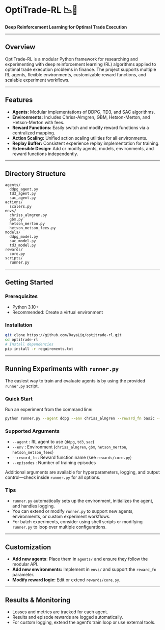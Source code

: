 # OptiTrade-RL 📉🤖

**Deep Reinforcement Learning for Optimal Trade Execution**

---

## Overview

OptiTrade-RL is a modular Python framework for researching and experimenting with deep reinforcement learning (RL) algorithms applied to optimal trade execution problems in finance. The project supports multiple RL agents, flexible environments, customizable reward functions, and scalable experiment workflows.

---

## Features

- **Agents:** Modular implementations of DDPG, TD3, and SAC algorithms.
- **Environments:** Includes Chriss-Almgren, GBM, Hetson-Merton, and Hetson-Merton with fees.
- **Reward Functions:** Easily switch and modify reward functions via a centralized mapping.
- **Action Scaling:** Unified action scaling utilities for all environments.
- **Replay Buffer:** Consistent experience replay implementation for training.
- **Extensible Design:** Add or modify agents, models, environments, and reward functions independently.

---

## Directory Structure

```
agents/
  ddpg_agent.py
  td3_agent.py
  sac_agent.py
actions/
  scalers.py
envs/
  chriss_almgren.py
  gbm.py
  hetson_merton.py
  hetson_metson_fees.py
models/
  ddpg_model.py
  sac_model.py
  td3_model.py
rewards/
  core.py
scripts/
  runner.py
```

---

## Getting Started

### Prerequisites

- Python 3.10+
- Recommended: Create a virtual environment

### Installation

```bash
git clone https://github.com/RayaLiq/optitrade-rl.git
cd optitrade-rl
# Install dependencies
pip install -r requirements.txt
```

---

## Running Experiments with `runner.py`

The easiest way to train and evaluate agents is by using the provided `runner.py` script.

### Quick Start

Run an experiment from the command line:
```bash
python runner.py --agent ddpg --env chriss_almgren --reward_fn basic --episodes 100
```

### Supported Arguments

- `--agent` : RL agent to use (`ddpg`, `td3`, `sac`)
- `--env` : Environment (`chriss_almgren`, `gbm`, `hetson_merton`, `hetson_metson_fees`)
- `--reward_fn` : Reward function name (see `rewards/core.py`)
- `--episodes` : Number of training episodes

Additional arguments are available for hyperparameters, logging, and output control—check inside `runner.py` for all options.

### Tips

- `runner.py` automatically sets up the environment, initializes the agent, and handles logging.
- You can extend or modify `runner.py` to support new agents, environments, or custom experiment workflows.
- For batch experiments, consider using shell scripts or modifying `runner.py` to loop over multiple configurations.

---

## Customization

- **Add new agents:** Place them in `agents/` and ensure they follow the modular API.
- **Add new environments:** Implement in `envs/` and support the `reward_fn` parameter.
- **Modify reward logic:** Edit or extend `rewards/core.py`.

---

## Results & Monitoring

- Losses and metrics are tracked for each agent.
- Results and episode rewards are logged automatically.
- For custom logging, extend the agent’s train loop or use external tools.